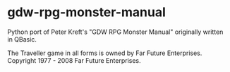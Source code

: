 # gdw-rpg-monster-manual

Python port of Peter Kreft's "GDW RPG Monster Manual" originally written in QBasic.

The Traveller game in all forms is owned by Far Future Enterprises. Copyright 1977 - 2008 Far Future Enterprises.
